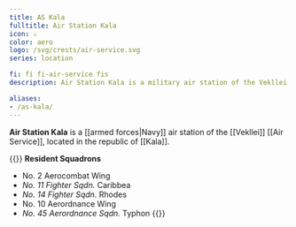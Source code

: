 ```yaml
---
title: AS Kala
fulltitle: Air Station Kala
icon: ⚔️
color: aero
logo: /svg/crests/air-service.svg
series: location

fi: fi fi-air-service fis
description: Air Station Kala is a military air station of the Vekllei Air Service, located in the republic of Kala.

aliases:
- /as-kala/
---
```

**Air Station Kala** is a [[armed forces|Navy]] air station of the [[Vekllei]] [[Air Service]], located in the republic of [[Kala]].

{{<note table>}}
**Resident Squadrons**

* No. 2 Aerocombat Wing
* *No. 11 Fighter Sqdn.* Caribbea
* *No. 14 Fighter Sqdn.* Rhodes
* No. 10 Aerordnance Wing
* *No. 45 Aerordnance Sqdn.* Typhon
{{</note>}}

